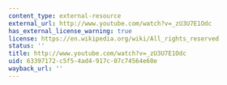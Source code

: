 ```yaml
---
content_type: external-resource
external_url: http://www.youtube.com/watch?v=_zU3U7E1Odc
has_external_license_warning: true
license: https://en.wikipedia.org/wiki/All_rights_reserved
status: ''
title: http://www.youtube.com/watch?v=_zU3U7E1Odc
uid: 63397172-c5f5-4ad4-917c-07c74564e60e
wayback_url: ''
---
```

